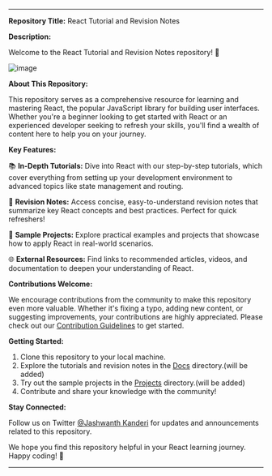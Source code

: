 
---

**Repository Title:** React Tutorial and Revision Notes

**Description:**

Welcome to the React Tutorial and Revision Notes repository! 🚀

![image](https://github.com/Jashwanthkanderi/React_Practice/assets/85885830/9165bdff-1261-4b50-a097-22bfd9cf8622)


**About This Repository:**

This repository serves as a comprehensive resource for learning and mastering React, the popular JavaScript library for building user interfaces. Whether you're a beginner looking to get started with React or an experienced developer seeking to refresh your skills, you'll find a wealth of content here to help you on your journey.

**Key Features:**

📚 **In-Depth Tutorials:** Dive into React with our step-by-step tutorials, which cover everything from setting up your development environment to advanced topics like state management and routing.

📝 **Revision Notes:** Access concise, easy-to-understand revision notes that summarize key React concepts and best practices. Perfect for quick refreshers!

🚧 **Sample Projects:** Explore practical examples and projects that showcase how to apply React in real-world scenarios.

🌐 **External Resources:** Find links to recommended articles, videos, and documentation to deepen your understanding of React.

**Contributions Welcome:**

We encourage contributions from the community to make this repository even more valuable. Whether it's fixing a typo, adding new content, or suggesting improvements, your contributions are highly appreciated. Please check out our [Contribution Guidelines](link_to_contribution_guidelines.md) to get started.

**Getting Started:**

1. Clone this repository to your local machine.
2. Explore the tutorials and revision notes in the [Docs](docs) directory.(will be added)
3. Try out the sample projects in the [Projects](projects) directory.(will be added)
4. Contribute and share your knowledge with the community!

**Stay Connected:**

Follow us on Twitter [@Jashwanth Kanderi](https://www.linkedin.com/in/jashwanth-kanderi) for updates and announcements related to this repository.


We hope you find this repository helpful in your React learning journey. Happy coding! 🚀

---
